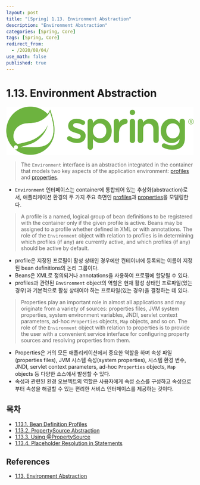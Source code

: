 ```yaml
---
layout: post
title: "[Spring] 1.13. Environment Abstraction"
description: "Environment Abstraction"
categories: [Spring, Core]
tags: [Spring, Core]
redirect_from:
  - /2020/08/04/
use_math: false
published: true
---
```


# 1.13. Environment Abstraction

<img src="/assets/images/posts/logos/spring-logo.svg">

> The `Environment` interface is an abstraction integrated in the container that models two key aspects of the application environment: [profiles](https://docs.spring.io/spring/docs/current/spring-framework-reference/core.html#beans-definition-profiles) and [properties](https://docs.spring.io/spring/docs/current/spring-framework-reference/core.html#beans-property-source-abstraction).

- `Environment` 인터페이스는 container에 통합되어 있는 추상화(abstraction)로서, 애플리케이션 환경의 두 가지 주요 측면인 [profiles](https://docs.spring.io/spring/docs/current/spring-framework-reference/core.html#beans-definition-profiles)과 [properties](https://docs.spring.io/spring/docs/current/spring-framework-reference/core.html#beans-property-source-abstraction)을 모델링한다.

> A profile is a named, logical group of bean definitions to be registered with the container only if the given profile is active. Beans may be assigned to a profile whether defined in XML or with annotations. The role of the `Environment` object with relation to profiles is in determining which profiles (if any) are currently active, and which profiles (if any) should be active by default.

- profile은 지정된 프로필이 활성 상태인 경우에만 컨테이너에 등록되는 이름이 지정된 bean definitions의 논리 그룹이다.
- Beans은 XML로 정의되거나 annotations을 사용하여 프로필에 할당될 수 있다.
- profiles과 관련된 `Environment` object의 역할은 현재 활성 상태인 프로파일(있는 경우)과 기본적으로 활성 상태여야 하는 프로파일(있는 경우)을 결정하는 데 있다.

> Properties play an important role in almost all applications and may originate from a variety of sources: properties files, JVM system properties, system environment variables, JNDI, servlet context parameters, ad-hoc `Properties` objects, `Map` objects, and so on. The role of the `Environment` object with relation to properties is to provide the user with a convenient service interface for configuring property sources and resolving properties from them.

- Properties은 거의 모든 애플리케이션에서 중요한 역할을 하며 속성 파일(properties files), JVM 시스템 속성(system properties), 시스템 환경 변수, JNDI, servlet context parameters, ad-hoc `Properties` objects, `Map` objects 등 다양한 소스에서 발생할 수 있다.
- 속성과 관련된 환경 오브젝트의 역할은 사용자에게 속성 소스를 구성하고 속성으로부터 속성을 해결할 수 있는 편리한 서비스 인터페이스를 제공하는 것이다.

## 목차

- [1.13.1. Bean Definition Profiles](https://bossm0n5t3r.github.io/blog/43/)
- [1.13.2. PropertySource Abstraction](https://bossm0n5t3r.github.io/blog/44/)
- [1.13.3. Using @PropertySource](https://bossm0n5t3r.github.io/blog/45/)
- [1.13.4. Placeholder Resolution in Statements](https://bossm0n5t3r.github.io/blog/46/)

## References

- [1.13. Environment Abstraction](https://docs.spring.io/spring/docs/current/spring-framework-reference/core.html#beans-environment)
